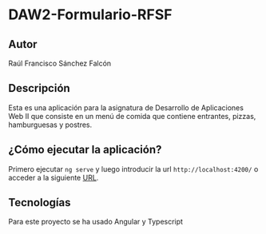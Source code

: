 # DAW2-Formulario-RFSF

## Autor
Raúl Francisco Sánchez Falcón

## Descripción
Esta es una aplicación para la asignatura de Desarrollo de Aplicaciones Web 
II que consiste en un menú de comida que contiene entrantes, pizzas, hamburguesas y postres.

## ¿Cómo ejecutar la aplicación?
Primero ejecutar `ng serve` y luego introducir la url `http://localhost:4200/` 
o acceder a la siguiente [URL](https://raulfsf.github.io/DAW2-Formulario/home).

## Tecnologías
Para este proyecto se ha usado Angular y Typescript
